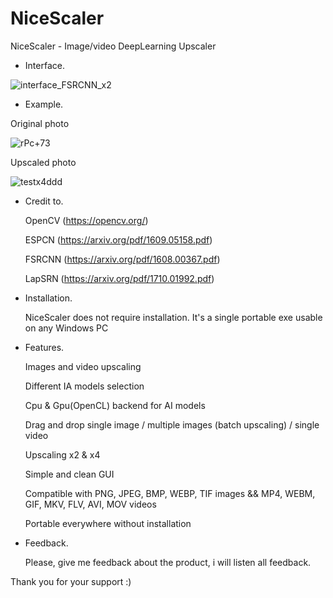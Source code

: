 # NiceScaler

NiceScaler - Image/video DeepLearning Upscaler

- Interface.

![interface_FSRCNN_x2](https://user-images.githubusercontent.com/32263112/159952266-bc168bc2-2d79-4070-9994-75d15f2e8507.png)

- Example. 

Original photo

![rPc+73](https://user-images.githubusercontent.com/32263112/155835499-fef341fb-d727-40f6-841c-5c41a1340499.png)


Upscaled photo

![testx4ddd](https://user-images.githubusercontent.com/32263112/157822217-9742b155-fe63-41a8-b057-81c833719b1d.png)


 - Credit to.

    OpenCV  (https://opencv.org/)

    ESPCN   (https://arxiv.org/pdf/1609.05158.pdf)

    FSRCNN  (https://arxiv.org/pdf/1608.00367.pdf)

    LapSRN  (https://arxiv.org/pdf/1710.01992.pdf)

 - Installation.

    NiceScaler does not require installation. It's a single portable exe usable on any Windows PC

 - Features.

    Images and video upscaling

    Different IA models selection
    
    Cpu & Gpu(OpenCL) backend for AI models
    
    Drag and drop single image / multiple images (batch upscaling) / single video
    
    Upscaling x2 & x4
    
    Simple and clean GUI
    
    Compatible with PNG, JPEG, BMP, WEBP, TIF images && MP4, WEBM, GIF, MKV, FLV, AVI, MOV videos
    
    Portable everywhere without installation

 
- Feedback.

    Please, give me feedback about the product, i will listen all feedback.


Thank you for your support :)
